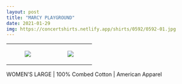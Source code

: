 ```yaml
---
layout: post
title: "MARCY PLAYGROUND"
date: 2021-01-29
img: https://concertshirts.netlify.app/shirts/0592/0592-01.jpg
---
```




<table style="width:100%;"><tr><td style="vertical-align:top;">
      <figure class="tmblr-full" data-orig-height="2048" data-orig-width="1365" data-orig-src="https://concertshirts.netlify.app/shirts/0592/0592-01.jpg"><img src="https://64.media.tumblr.com/296d7f99371ec4870968c54f84bc0c58/7445839ce8702f13-be/s540x810/77902f8680bdd035ed864e88dbf1e70c5ff0d723.jpg" data-orig-height="2048" data-orig-width="1365" data-orig-src="https://concertshirts.netlify.app/shirts/0592/0592-01.jpg"/></figure></td>
    <td style="vertical-align:top;">
      <figure class="tmblr-full" data-orig-height="2048" data-orig-width="1365" data-orig-src="https://concertshirts.netlify.app/shirts/0592/0592-02.jpg"><img src="https://64.media.tumblr.com/49cb621ead1a450ba0e42311dcf1dbcb/7445839ce8702f13-6a/s540x810/e9de43aaaed77df865c694d900de07338189bae2.jpg" data-orig-height="2048" data-orig-width="1365" data-orig-src="https://concertshirts.netlify.app/shirts/0592/0592-02.jpg"/></figure></td>
  </tr></table><p>
  WOMEN&rsquo;S LARGE | 100% Combed Cotton | American Apparel
</p>
